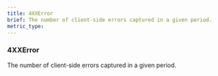 ```yaml
---
title: 4XXError
brief: The number of client-side errors captured in a given period.
metric_type:
---
```

### 4XXError

The number of client-side errors captured in a given period.
